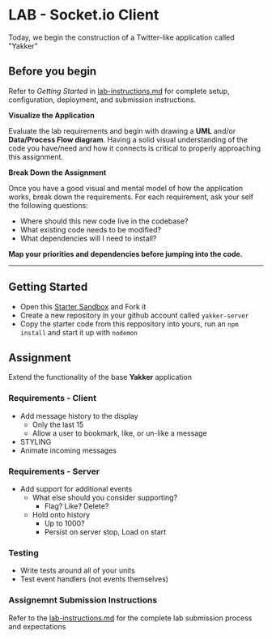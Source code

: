 # LAB - Socket.io Client

Today, we begin the construction of a Twitter-like application called "Yakker"

## Before you begin
Refer to *Getting Started*  in [lab-instructions.md](../../../reference/submission-instructions/labs.md) for complete setup, configuration, deployment, and submission instructions.

**Visualize the Application**

Evaluate the lab requirements and begin with drawing a **UML** and/or **Data/Process Flow diagram**.  Having a solid visual understanding of the code you have/need and how it connects is critical to properly approaching this assignment.

**Break Down the Assignment**

Once you have a good visual and mental model of how the application works, break down the requirements. For each requirement, ask your self the following questions:

* Where should this new code live in the codebase?
* What existing code needs to be modified?
* What dependencies will I need to install?

**Map your priorities and dependencies before jumping into the code.**

---

## Getting Started

* Open this [Starter Sandbox](https://codesandbox.io/s/5zzpv6zlon) and Fork it
* Create a new repository in your github account called `yakker-server`
* Copy the starter code from this reppository into yours, run an `npm install` and start it up with `nodemon`

## Assignment
Extend the functionality of the base **Yakker** application

### Requirements - Client
* Add message history to the display
  * Only the last 15
  * Allow a user to bookmark, like, or un-like a message
* STYLING
* Animate incoming messages

### Requirements - Server
* Add support for additional events
  * What else should you consider supporting?
    * Flag? Like? Delete?
  * Hold onto history
    * Up to 1000?
    * Persist on server stop, Load on start

### Testing
* Write tests around all of your units
* Test event handlers (not events themselves)

### Assignemnt Submission Instructions
Refer to the [lab-instructions.md](../../../reference/submission-instructions/labs.md) for the complete lab submission process and expectations
